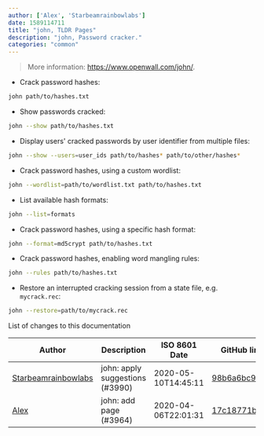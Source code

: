 ```yaml
---
author: ['Alex', 'Starbeamrainbowlabs']
date: 1589114711
title: "john, TLDR Pages"
description: "john, Password cracker."
categories: "common"
---
```

> More information: <https://www.openwall.com/john/>.

- Crack password hashes:

```bash
john path/to/hashes.txt
```

- Show passwords cracked:

```bash
john --show path/to/hashes.txt
```

- Display users' cracked passwords by user identifier from multiple files:

```bash
john --show --users=user_ids path/to/hashes* path/to/other/hashes*
```

- Crack password hashes, using a custom wordlist:

```bash
john --wordlist=path/to/wordlist.txt path/to/hashes.txt
```

- List available hash formats:

```bash
john --list=formats
```

- Crack password hashes, using a specific hash format:

```bash
john --format=md5crypt path/to/hashes.txt
```

- Crack password hashes, enabling word mangling rules:

```bash
john --rules path/to/hashes.txt
```

- Restore an interrupted cracking session from a state file, e.g. `mycrack.rec`:

```bash
john --restore=path/to/mycrack.rec
```
List of changes to this documentation


Author | Description | ISO 8601 Date | GitHub link
------|-----|-----|-----
[Starbeamrainbowlabs](mailto:sbrl@starbeamrainbowlabs.com) | john: apply suggestions (#3990) | 2020-05-10T14:45:11 | [98b6a6bc96c7](https://github.com/tldr-pages/tldr/commit/98b6a6bc96c7a8a3a1d823967ceb2d86dea4a328)
[Alex](mailto:alexandre.dhondt@gmail.com) | john: add page (#3964) | 2020-04-06T22:01:31 | [17c18771b095](https://github.com/tldr-pages/tldr/commit/17c18771b0959760d2611f2e9b7096063bec3078)

